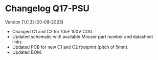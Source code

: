 # Changelog Q17-PSU

Version [1.0.3] (30-08-2023)

- Changed C1 and C2 for 10nF 100V COG.
- Updated schematic with available Mouser part number and datasheet links.
- Updated PCB for new C1 and C2 footprint (pitch of 5mm).
- Updated BOM.
